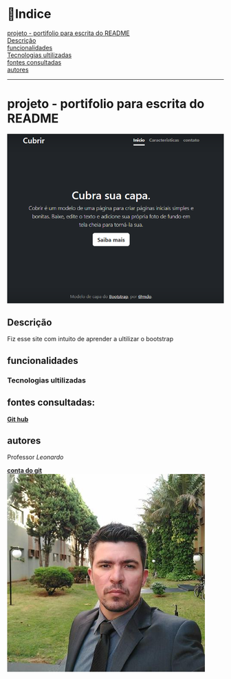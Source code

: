 # 📂Indice

[projeto - portifolio para escrita do README](#projeto---portifolio-para-escrita-do-readme)  
[Descrição](#descri%C3%A7%C3%A3o)  
[funcionalidades](#funcionalidades)  
[Tecnologias ultilizadas](#tecnologias-ultilizadas)  
[fontes consultadas](#fontes-consultadas)  
[autores](#autores) 

---

# projeto - portifolio para escrita do README
![image](img/capa.png)

## Descrição
Fiz esse site com intuito de aprender a ultilizar o bootstrap

## funcionalidades

### Tecnologias ultilizadas

## fontes consultadas:

[**Git hub**](https://gist.github.com/lohhans/f8da0b147550df3f96914d3797e9fb89)  




## autores

Professor *Leonardo*  

[**conta do git**](https://github.com/LeonardoRochaMarista)  
![image](img/ftautor.jpg)  

